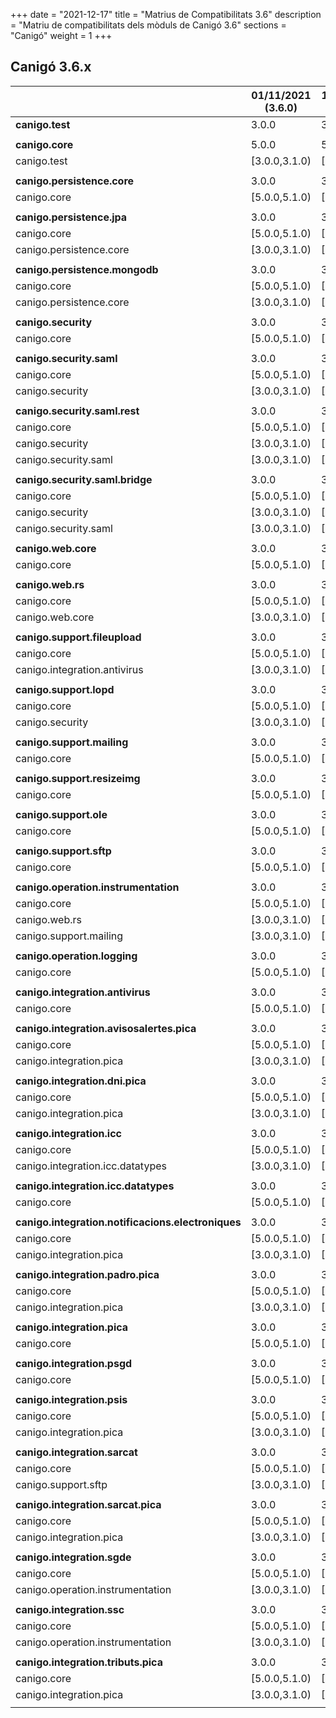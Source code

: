 +++
date        = "2021-12-17"
title       = "Matrius de Compatibilitats 3.6"
description = "Matriu de compatibilitats dels mòduls de Canigó 3.6"
sections    = "Canigó"
weight      = 1
+++

## Canigó 3.6.x

|                                                   		| 01/11/2021 (3.6.0)	| 13/12/2021 (3.6.1)	| 17/12/2021 (3.6.2)	|
|---------------------------------------------------		|------------------		|------------------		|------------------		|
| **canigo.test**                                   		| 3.0.0         			| 3.0.1         			| 3.0.2         			|
|                                                   		|               			|               			|               			|
| **canigo.core**                                   		| 5.0.0         			| 5.0.1         			| 5.0.2         			|
| canigo.test                                       		| [3.0.0,3.1.0)  			| [3.0.0,3.1.0)  			| [3.0.0,3.1.0)  			|
|                                                   		|               			|               			|               			|
| **canigo.persistence.core**                        		| 3.0.0          			| 3.0.1          			| 3.0.2          			|
| canigo.core                                       		| [5.0.0,5.1.0)  			| [5.0.0,5.1.0)  			| [5.0.0,5.1.0)  			|
|                                                   		|               			|               			|               			|
| **canigo.persistence.jpa**                         		| 3.0.0         			| 3.0.1         			| 3.0.2         			|
| canigo.core                                       		| [5.0.0,5.1.0)  			| [5.0.0,5.1.0)  			| [5.0.0,5.1.0)  			|
| canigo.persistence.core                           		| [3.0.0,3.1.0)  			| [3.0.0,3.1.0)  			| [3.0.0,3.1.0)  			|
|                                                   		|               			|               			|               			|
| **canigo.persistence.mongodb**                     		| 3.0.0          			| 3.0.1          			| 3.0.2          			|
| canigo.core                                       		| [5.0.0,5.1.0)  			| [5.0.0,5.1.0)  			| [5.0.0,5.1.0)  			|
| canigo.persistence.core                           		| [3.0.0,3.1.0)  			| [3.0.0,3.1.0)  			| [3.0.0,3.1.0)  			|
|                                                   		|               			|               			|               			|
| **canigo.security**                                		| 3.0.0         			| 3.0.1         			| 3.0.2         			|
| canigo.core                                       		| [5.0.0,5.1.0)  			| [5.0.0,5.1.0)  			| [5.0.0,5.1.0)  			|
|                                                   		|               			|               			|               			|
| **canigo.security.saml**                           		| 3.0.0         			| 3.0.1         			| 3.0.2         			|
| canigo.core                                       		| [5.0.0,5.1.0)  			| [5.0.0,5.1.0)  			| [5.0.0,5.1.0)  			|
| canigo.security                                   		| [3.0.0,3.1.0) 			| [3.0.0,3.1.0) 			| [3.0.0,3.1.0) 			|
|                                                   		|               			|               			|               			|
| **canigo.security.saml.rest**                      		| 3.0.0          			| 3.0.1          			| 3.0.2          			|
| canigo.core                                       		| [5.0.0,5.1.0)  			| [5.0.0,5.1.0)  			| [5.0.0,5.1.0)  			|
| canigo.security                                   		| [3.0.0,3.1.0) 			| [3.0.0,3.1.0) 			| [3.0.0,3.1.0) 			|
| canigo.security.saml                               		| [3.0.0,3.1.0) 			| [3.0.0,3.1.0) 			| [3.0.0,3.1.0) 			|
|                                                   		|               			|               			|               			|
| **canigo.security.saml.bridge**                    		| 3.0.0          			| 3.0.1          			| 3.0.2          			|
| canigo.core                                       		| [5.0.0,5.1.0)  			| [5.0.0,5.1.0)  			| [5.0.0,5.1.0)  			|
| canigo.security                                   		| [3.0.0,3.1.0) 			| [3.0.0,3.1.0) 			| [3.0.0,3.1.0) 			|
| canigo.security.saml                               		| [3.0.0,3.1.0) 			| [3.0.0,3.1.0) 			| [3.0.0,3.1.0) 			|
|                                                   		|               			|               			|               			|
| **canigo.web.core**                                		| 3.0.0         			| 3.0.1         			| 3.0.2         			|
| canigo.core                                       		| [5.0.0,5.1.0)  			| [5.0.0,5.1.0)  			| [5.0.0,5.1.0)  			|
|                                                   		|               			|               			|               			|
| **canigo.web.rs**                                  		| 3.0.0         			| 3.0.1         			| 3.0.2         			|
| canigo.core                                       		| [5.0.0,5.1.0)  			| [5.0.0,5.1.0)  			| [5.0.0,5.1.0)  			|
| canigo.web.core                                   		| [3.0.0,3.1.0) 			| [3.0.0,3.1.0) 			| [3.0.0,3.1.0) 			|
|                                                   		|               			|               			|               			|
| **canigo.support.fileupload**                      		| 3.0.0         			| 3.0.1         			| 3.0.2         			|
| canigo.core                                       		| [5.0.0,5.1.0)  			| [5.0.0,5.1.0)  			| [5.0.0,5.1.0)  			|
| canigo.integration.antivirus                      		| [3.0.0,3.1.0) 			| [3.0.0,3.1.0) 			| [3.0.0,3.1.0) 			|
|                                                   		|               			|               			|               			|
| **canigo.support.lopd**                            		| 3.0.0         			| 3.0.1         			| 3.0.2         			|
| canigo.core                                       		| [5.0.0,5.1.0)  			| [5.0.0,5.1.0)  			| [5.0.0,5.1.0)  			|
| canigo.security                                   		| [3.0.0,3.1.0) 			| [3.0.0,3.1.0) 			| [3.0.0,3.1.0) 			|
|                                                   		|               			|               			|               			|
| **canigo.support.mailing**                         		| 3.0.0         			| 3.0.1         			| 3.0.2         			|
| canigo.core                                       		| [5.0.0,5.1.0)  			| [5.0.0,5.1.0)  			| [5.0.0,5.1.0)  			|
|                                                   		|               			|               			|               			|
| **canigo.support.resizeimg**                         	| 3.0.0         			| 3.0.1         			| 3.0.2         			|
| canigo.core                                       		| [5.0.0,5.1.0)  			| [5.0.0,5.1.0)  			| [5.0.0,5.1.0)  			|
|                                                   		|               			|               			|               			|
| **canigo.support.ole**                             		| 3.0.0         			| 3.0.1         			| 3.0.2         			|
| canigo.core                                       		| [5.0.0,5.1.0)  			| [5.0.0,5.1.0)  			| [5.0.0,5.1.0)  			|
|                                                   		|               			|               			|               			|
| **canigo.support.sftp**                            		| 3.0.0         			| 3.0.1         			| 3.0.2         			|
| canigo.core                                       		| [5.0.0,5.1.0)  			| [5.0.0,5.1.0)  			| [5.0.0,5.1.0)  			|
|                                                   		|               			|               			|               			|
| **canigo.operation.instrumentation**               		| 3.0.0         			| 3.0.1         			| 3.0.2         			|
| canigo.core                                       		| [5.0.0,5.1.0)  			| [5.0.0,5.1.0)  			| [5.0.0,5.1.0)  			|
| canigo.web.rs                                   			| [3.0.0,3.1.0) 			| [3.0.0,3.1.0) 			| [3.0.0,3.1.0) 			|
| canigo.support.mailing                           			| [3.0.0,3.1.0) 			| [3.0.0,3.1.0) 			| [3.0.0,3.1.0) 			|
|                                                   		|               			|               			|               			|
| **canigo.operation.logging**                       		| 3.0.0         			| 3.0.1         			| 3.0.2         			|
| canigo.core                                       		| [5.0.0,5.1.0)  			| [5.0.0,5.1.0)  			| [5.0.0,5.1.0)  			|
|                                                   		|               			|               			|               			|
| **canigo.integration.antivirus**                   		| 3.0.0         			| 3.0.1         			| 3.0.2         			|
| canigo.core                                       		| [5.0.0,5.1.0)  			| [5.0.0,5.1.0)  			| [5.0.0,5.1.0)  			|
|                                                   		|               			|               			|               			|
| **canigo.integration.avisosalertes.pica**          		| 3.0.0         			| 3.0.1         			| 3.0.2         			|
| canigo.core                                       		| [5.0.0,5.1.0)  			| [5.0.0,5.1.0)  			| [5.0.0,5.1.0)  			|
| canigo.integration.pica                           		| [3.0.0,3.1.0) 			| [3.0.0,3.1.0) 			| [3.0.0,3.1.0) 			|
|                                                   		|               			|               			|               			|
| **canigo.integration.dni.pica**                    		| 3.0.0         			| 3.0.1         			| 3.0.2         			|
| canigo.core                                       		| [5.0.0,5.1.0)  			| [5.0.0,5.1.0)  			| [5.0.0,5.1.0)  			|
| canigo.integration.pica                           		| [3.0.0,3.1.0) 			| [3.0.0,3.1.0) 			| [3.0.0,3.1.0) 			|
|                                                   		|               			|               			|               			|
| **canigo.integration.icc**                         		| 3.0.0         			| 3.0.1         			| 3.0.2         			|
| canigo.core                                       		| [5.0.0,5.1.0)  			| [5.0.0,5.1.0)  			| [5.0.0,5.1.0)  			|
| canigo.integration.icc.datatypes                  		| [3.0.0,3.1.0)  			| [3.0.0,3.1.0)  			| [3.0.0,3.1.0)  			|
|                                                   		|               			|               			|               			|
| **canigo.integration.icc.datatypes**               		| 3.0.0         			| 3.0.1         			| 3.0.2         			|
| canigo.core                                       		| [5.0.0,5.1.0)  			| [5.0.0,5.1.0)  			| [5.0.0,5.1.0)  			|
|                                                   		|               			|               			|               			|
| **canigo.integration.notificacions.electroniques** 		| 3.0.0         			| 3.0.1         			| 3.0.2         			|
| canigo.core                                       		| [5.0.0,5.1.0)  			| [5.0.0,5.1.0)  			| [5.0.0,5.1.0)  			|
| canigo.integration.pica                           		| [3.0.0,3.1.0) 			| [3.0.0,3.1.0) 			| [3.0.0,3.1.0) 			|
|                                                   		|               			|               			|               			|
| **canigo.integration.padro.pica**                  		| 3.0.0         			| 3.0.1         			| 3.0.2         			|
| canigo.core                                       		| [5.0.0,5.1.0)  			| [5.0.0,5.1.0)  			| [5.0.0,5.1.0)  			|
| canigo.integration.pica                           		| [3.0.0,3.1.0) 			| [3.0.0,3.1.0) 			| [3.0.0,3.1.0) 			|
|                                                   		|               			|               			|               			|
| **canigo.integration.pica**                        		| 3.0.0         			| 3.0.1         			| 3.0.2         			|
| canigo.core                                       		| [5.0.0,5.1.0)  			| [5.0.0,5.1.0)  			| [5.0.0,5.1.0)  			|
|                                                   		|               			|               			|               			|
| **canigo.integration.psgd**                        		| 3.0.0         			| 3.0.1         			| 3.0.2         			|
| canigo.core                                       		| [5.0.0,5.1.0)  			| [5.0.0,5.1.0)  			| [5.0.0,5.1.0)  			|
|                                                   		|               			|               			|               			|
| **canigo.integration.psis**                        		| 3.0.0         			| 3.0.1         			| 3.0.2         			|
| canigo.core                                       		| [5.0.0,5.1.0)  			| [5.0.0,5.1.0)  			| [5.0.0,5.1.0)  			|
| canigo.integration.pica                           		| [3.0.0,3.1.0) 			| [3.0.0,3.1.0) 			| [3.0.0,3.1.0) 			|
|                                                   		|               			|               			|               			|
| **canigo.integration.sarcat**                      		| 3.0.0         			| 3.0.1         			| 3.0.2         			|
| canigo.core                                       		| [5.0.0,5.1.0)  			| [5.0.0,5.1.0)  			| [5.0.0,5.1.0)  			|
| canigo.support.sftp                               		| [3.0.0,3.1.0) 			| [3.0.0,3.1.0) 			| [3.0.0,3.1.0) 			|
|                                                   		|               			|               			|               			|
| **canigo.integration.sarcat.pica**                 		| 3.0.0         			| 3.0.1         			| 3.0.2         			|
| canigo.core                                       		| [5.0.0,5.1.0)  			| [5.0.0,5.1.0)  			| [5.0.0,5.1.0)  			|
| canigo.integration.pica                           		| [3.0.0,3.1.0) 			| [3.0.0,3.1.0) 			| [3.0.0,3.1.0) 			|
|                                                   		|               			|               			|               			|
| **canigo.integration.sgde**                        		| 3.0.0         			| 3.0.1         			| 3.0.2         			|
| canigo.core                                       		| [5.0.0,5.1.0)  			| [5.0.0,5.1.0)  			| [5.0.0,5.1.0)  			|
| canigo.operation.instrumentation                  		| [3.0.0,3.1.0) 			| [3.0.0,3.1.0) 			| [3.0.0,3.1.0) 			|
|                                                   		|               			|               			|               			|
| **canigo.integration.ssc**                         		| 3.0.0         			| 3.0.1         			| 3.0.2         			|
| canigo.core                                       		| [5.0.0,5.1.0)  			| [5.0.0,5.1.0)  			| [5.0.0,5.1.0)  			|
| canigo.operation.instrumentation                  		| [3.0.0,3.1.0) 			| [3.0.0,3.1.0) 			| [3.0.0,3.1.0) 			|
|                                                   		|               			|               			|               			|
| **canigo.integration.tributs.pica**                		| 3.0.0         			| 3.0.1         			| 3.0.2         			|
| canigo.core                                       		| [5.0.0,5.1.0)  			| [5.0.0,5.1.0)  			| [5.0.0,5.1.0)  			|
| canigo.integration.pica                           		| [3.0.0,3.1.0) 			| [3.0.0,3.1.0) 			| [3.0.0,3.1.0) 			|
|                                                   		|               			|               			|               			|
